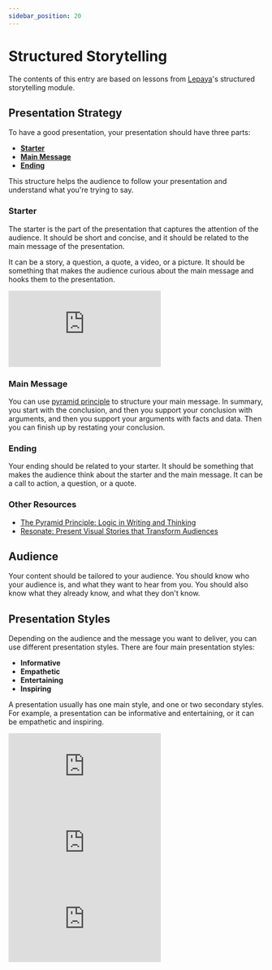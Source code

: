 ```yaml
---
sidebar_position: 20
---
```


# Structured Storytelling

The contents of this entry are based on lessons from [Lepaya](https://lepaya.com/)'s structured storytelling module.

## Presentation Strategy

To have a good presentation, your presentation should have three parts:

- [**Starter**](#starter)
- [**Main Message**](#main-message)
- [**Ending**](#ending)

This structure helps the audience to follow your presentation and understand what you're trying to say.

### Starter

The starter is the part of the presentation that captures the attention of the audience. It should be short and concise, and it should be related to the main message of the presentation.

It can be a story, a question, a quote, a video, or a picture. It should be something that makes the audience curious about the main message and hooks them to the presentation.

<iframe class="youtube-video" src="https://www.youtube.com/embed/U4skUOdwMS4" title="YouTube video player" frameborder="0" allow="accelerometer; autoplay; clipboard-write; encrypted-media; gyroscope; picture-in-picture; web-share" allowfullscreen></iframe>

### Main Message

You can use [<icon icon="fa-brands fa-medium" size="lg" /> pyramid principle](https://medium.com/lessons-from-mckinsey/the-pyramid-principle-f0885dd3c5c7) to structure your main message. In summary, you start with the conclusion, and then you support your conclusion with arguments, and then you support your arguments with facts and data. Then you can finish up by restating your conclusion.

### Ending

Your ending should be related to your starter. It should be something that makes the audience think about the starter and the main message. It can be a call to action, a question, or a quote.

### Other Resources

- [<icon icon="fa-brands fa-goodreads" size="lg" /> The Pyramid Principle: Logic in Writing and Thinking](https://www.goodreads.com/en/book/show/62214145)
- [<icon icon="fa-brands fa-goodreads" size="lg" /> Resonate: Present Visual Stories that Transform Audiences](https://www.goodreads.com/en/book/show/7970507)

## Audience

Your content should be tailored to your audience. You should know who your audience is, and what they want to hear from you. You should also know what they already know, and what they don't know.

## Presentation Styles

Depending on the audience and the message you want to deliver, you can use different presentation styles. There are four main presentation styles:

- **Informative**
- **Empathetic**
- **Entertaining**
- **Inspiring**

A presentation usually has one main style, and one or two secondary styles. For example, a presentation can be informative and entertaining, or it can be empathetic and inspiring.

<iframe class="youtube-video" src="https://www.youtube.com/embed/tkJqyP0ZKAw" title="YouTube video player" frameborder="0" allow="accelerometer; autoplay; clipboard-write; encrypted-media; gyroscope; picture-in-picture; web-share" allowfullscreen></iframe>

<iframe class="youtube-video" src="https://www.youtube.com/embed/0SUTInEaQ3Q" title="YouTube video player" frameborder="0" allow="accelerometer; autoplay; clipboard-write; encrypted-media; gyroscope; picture-in-picture; web-share" allowfullscreen></iframe>

<iframe class="youtube-video" src="https://www.youtube.com/embed/8S0FDjFBj8o" title="YouTube video player" frameborder="0" allow="accelerometer; autoplay; clipboard-write; encrypted-media; gyroscope; picture-in-picture; web-share" allowfullscreen></iframe>
